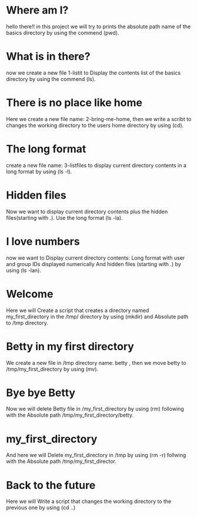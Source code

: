 # Where am I?
hello there!!
in this project we will try to prints the absolute path name of the basics directory by using the commend (pwd).
# What is in there?
now we create a new file 1-listit to Display the contents list of the basics directory by using the commend (ls).
# There is no place like home
Here we create a new file name: 2-bring-me-home, then we write a scribt to changes the working directory to the users home directory by using (cd).
# The long format
create a new file name: 3-listfiles to display current directory contents in a long format by using (ls -l).
# Hidden files
Now we want to display current directory contents plus the hidden files(starting with .). Use the long format (ls -la).
# I love numbers
now we want to Display current directory contents:
Long format
with user and group IDs displayed numerically
And hidden files (starting with .)
by using (ls -lan).
# Welcome
Here we will Create a script that creates a directory named my_first_directory in the /tmp/ directory by using (mkdir) and  Absolute path to /tmp directory.
# Betty in my first directory
We create a new file in /tmp directory name: betty , then we move betty to /tmp/my_first_directory by using (mv).
# Bye bye Betty
Now we will delete Betty file in /my_first_directory by using (rm) following with the Absolute path /tmp/my_first_directory/betty.
# my_first_directory
And here we will Delete my_first_directory in /tmp by using (rm -r) follwing with the  Absolute path /tmp/my_first_director.
# Back to the future
Here we will Write a script that changes the working directory to the previous one by using (cd ..)
